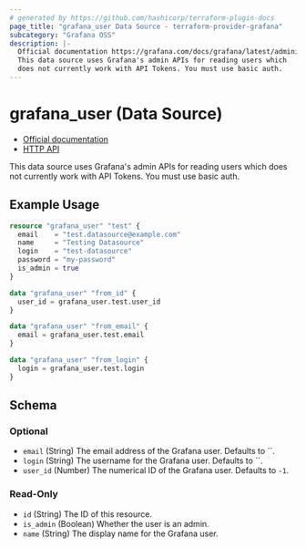```yaml
---
# generated by https://github.com/hashicorp/terraform-plugin-docs
page_title: "grafana_user Data Source - terraform-provider-grafana"
subcategory: "Grafana OSS"
description: |-
  Official documentation https://grafana.com/docs/grafana/latest/administration/user-management/server-user-management/HTTP API https://grafana.com/docs/grafana/latest/developers/http_api/user/
  This data source uses Grafana's admin APIs for reading users which
  does not currently work with API Tokens. You must use basic auth.
---
```


# grafana_user (Data Source)

* [Official documentation](https://grafana.com/docs/grafana/latest/administration/user-management/server-user-management/)
* [HTTP API](https://grafana.com/docs/grafana/latest/developers/http_api/user/)

This data source uses Grafana's admin APIs for reading users which
does not currently work with API Tokens. You must use basic auth.

## Example Usage

```terraform
resource "grafana_user" "test" {
  email    = "test.datasource@example.com"
  name     = "Testing Datasource"
  login    = "test-datasource"
  password = "my-password"
  is_admin = true
}

data "grafana_user" "from_id" {
  user_id = grafana_user.test.user_id
}

data "grafana_user" "from_email" {
  email = grafana_user.test.email
}

data "grafana_user" "from_login" {
  login = grafana_user.test.login
}
```

<!-- schema generated by tfplugindocs -->
## Schema

### Optional

- `email` (String) The email address of the Grafana user. Defaults to ``.
- `login` (String) The username for the Grafana user. Defaults to ``.
- `user_id` (Number) The numerical ID of the Grafana user. Defaults to `-1`.

### Read-Only

- `id` (String) The ID of this resource.
- `is_admin` (Boolean) Whether the user is an admin.
- `name` (String) The display name for the Grafana user.



